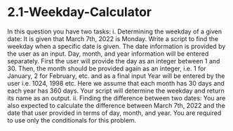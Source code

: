 # 2.1-Weekday-Calculator

In this question you have two tasks:
i. Determining the weekday of a given date: It is given that March 7th, 2022 is Monday. Write a script to find the weekday when a specific date is given. The date information is provided by the user as an input. Day, month, and year information will be entered separately.
First the user will provide the day as an integer between 1 and 30. Then, the month should be provided again as an integer, i.e. 1 for January, 2 for February, etc. and as a final input Year will be entered by the user i.e. 1024, 1998 etc. Here we assume that each month has 30 days and each year has 360 days. Your script will determine the weekday and return its name as an output.
ii. Finding the difference between two dates: You are also expected to calculate the difference between March 7th, 2022 and the date that user provided in terms of day, month, and year.
You are required to use only the conditionals for this problem.

